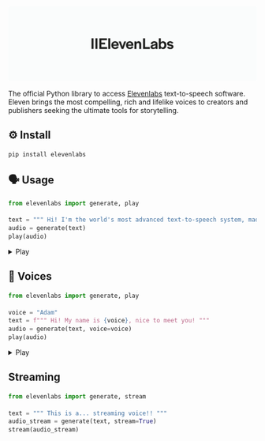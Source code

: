 <img src="LOGO.png"></img>

The official Python library to access [Elevenlabs](https://elevenlabs.io/) text-to-speech software. Eleven brings the most compelling, rich and lifelike voices to creators and publishers seeking the ultimate tools for storytelling.


## ⚙️ Install

```bash
pip install elevenlabs
```

## 🗣️ Usage

```py
from elevenlabs import generate, play

text = """ Hi! I'm the world's most advanced text-to-speech system, made by elevenlabs. """
audio = generate(text)
play(audio)
```


<details> <summary> Play </summary>

<i> Don't forget to unmute the player! </i>

[voice.webm](https://user-images.githubusercontent.com/12028621/232730309-e47bc907-78ec-4acf-a73a-0d77ba25fd6b.webm)

</details>

## 👥 Voices

```py
from elevenlabs import generate, play

voice = "Adam"
text = f""" Hi! My name is {voice}, nice to meet you! """
audio = generate(text, voice=voice)
play(audio)
```

<details> <summary> Play </summary>

<i> Don't forget to unmute the player! </i>

<b>Adam</b>

[Adam.webm](https://user-images.githubusercontent.com/12028621/232730475-4babdd1b-6078-47d0-811a-68678d009918.webm)

<b>Antoni</b>

[Antoni.webm](https://user-images.githubusercontent.com/12028621/232730870-164e2423-26d2-4423-89ff-36e78483e4e2.webm)

<b>Arnold</b>

[Arnold.webm](https://user-images.githubusercontent.com/12028621/232731257-f7cccbf0-e4d3-49de-9bc8-280e54a29e88.webm)

<b>Bella</b>

[Bella.webm](https://user-images.githubusercontent.com/12028621/232731276-00a8e665-5f7c-4fe7-adcf-47ac0d634874.webm)

<b>Domi</b>

[Domi.webm](https://user-images.githubusercontent.com/12028621/232731299-ca33fdab-fa79-4343-afad-ece0d4363ffe.webm)

<b>Elli</b>

[Elli.webm](https://user-images.githubusercontent.com/12028621/232731318-a1debbd9-ce06-4e71-8199-119cddb2f19c.webm)

<b>Josh</b>

[Josh.webm](https://user-images.githubusercontent.com/12028621/232731374-f81bcc7c-d30c-4958-8086-2271274d6f12.webm)

<b>Rachel</b>

[Rachel.webm](https://user-images.githubusercontent.com/12028621/232731393-9ccdcf54-a957-44ac-b882-67a95e95d7d0.webm)

<b>Sam</b>

[Sam.webm](https://user-images.githubusercontent.com/12028621/232731428-18bca274-6b84-42e4-b4d8-819b0bd0a19a.webm)

</details>

## Streaming

```py
from elevenlabs import generate, stream

text = """ This is a... streaming voice!! """
audio_stream = generate(text, stream=True)
stream(audio_stream)
```
